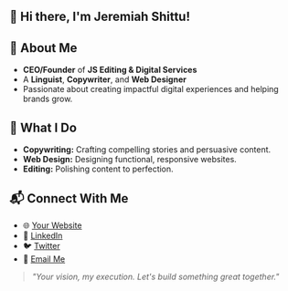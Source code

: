 ## 👋 Hi there, I'm Jeremiah Shittu!

## 🚀 About Me  
- **CEO/Founder** of **JS Editing & Digital Services**  
- A **Linguist**, **Copywriter**, and **Web Designer**  
- Passionate about creating impactful digital experiences and helping brands grow.  

## 🌟 What I Do  
- **Copywriting:** Crafting compelling stories and persuasive content.  
- **Web Design:** Designing functional, responsive websites.  
- **Editing:** Polishing content to perfection.  

## 📬 Connect With Me  
- 🌐 [Your Website](#)  
- 📱 [LinkedIn](#)  
- 🐦 [Twitter](#)  
- 📧 [Email Me](#)  

> _"Your vision, my execution. Let's build something great together."_  
